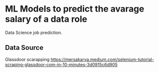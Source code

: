 # ML Models to predict the avarage salary of a data role
Data Science job prediction.

## Data Source

Glassdoor scarapping https://mersakarya.medium.com/selenium-tutorial-scraping-glassdoor-com-in-10-minutes-3d0915c6d905
